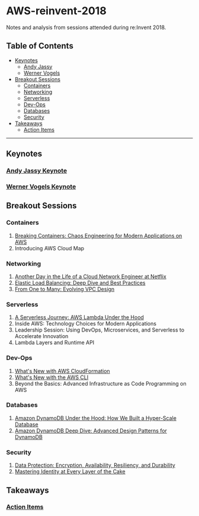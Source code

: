 # AWS-reinvent-2018
Notes and analysis from sessions attended during re:Invent 2018.


## Table of Contents

<!-- MarkdownTOC depth=4 -->

- [Keynotes](#keynotes)
    - [Andy Jassy](#andy-jassy)
    - [Werner Vogels](#werner-vogels)
- [Breakout Sessions](#breakout-sessions)
    - [Containers](#containers)
    - [Networking](#networking)
    - [Serverless](#serverless)
    - [Dev-Ops](#dev-ops)
    - [Databases](#databases)
    - [Security](#security)
- [Takeaways](#takeaways)
    - [Action Items](#action-items)

<!-- /MarkdownTOC -->

---

## Keynotes

### [Andy Jassy Keynote](./general/Keynote-Andy_Jassy.md)

### [Werner Vogels Keynote](./general/Keynote-Werner_Vogels.md)


## Breakout Sessions

### Containers
  1. [Breaking Containers: Chaos Engineering for Modern Applications on AWS](./11_26-mon/CON310-Breaking_Containers_Chaos_Engineering.md)
  2. Introducing AWS Cloud Map

### Networking
  1. [Another Day in the Life of a Cloud Network Engineer at Netflix](./11_26-mon/NET312-Another_Day_in_the_Life.md)
  2. [Elastic Load Balancing: Deep Dive and Best Practices](./11_26-mon/NET404-Elastic_Load_Balancing_Deep_Dive.md)
  3. [From One to Many: Evolving VPC Design](./11_27-tues/ARC309-From_One_to_Many_Evolving_VPC_Design.md)

### Serverless
  1. [A Serverless Journey: AWS Lambda Under the Hood](./11_28-wed/SRV409-A_Serverless_Journey_AWS_Lambda_Under.md)
  2. Inside AWS: Technology Choices for Modern Applications
  3. Leadership Session: Using DevOps, Microservices, and Serverless to Accelerate Innovation
  4. Lambda Layers and Runtime API

### Dev-Ops
  1. [What's New with AWS CloudFormation](./11_27-tues/DEV321-Whats_New_with_AWS_CloudFormation.md)
  2. [What's New with the AWS CLI](./11_27-tues/DEV321-Whats_New_with_the_AWS_CLI.md)
  3. Beyond the Basics: Advanced Infrastructure as Code Programming on AWS

### Databases
  1. [Amazon DynamoDB Under the Hood: How We Built a Hyper-Scale Database](./11_26-mon/DAT321-Amazon_DynamoDB_Under_the_Hood.md)
  2. [Amazon DynamoDB Deep Dive: Advanced Design Patterns for DynamoDB](./11_27-tues/DAT401-Amazon_DynamoDB_Deep_Dive.md)

### Security
  1. [Data Protection: Encryption, Availability, Resiliency, and Durability](./11_26-mon/SEC325-Data_Protection_Encryption.md)
  2. [Mastering Identity at Every Layer of the Cake](./11_28-wed/SEC401-Mastering_Identity_at_Every_Layer.md)


## Takeaways

### [Action Items](./general/Action_Items.md)

